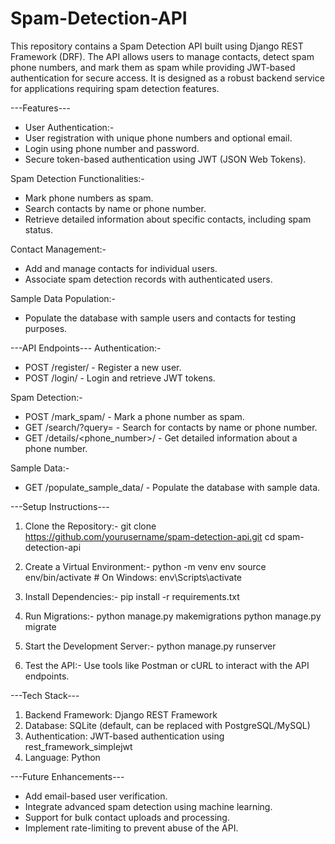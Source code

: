 # Spam-Detection-API
This repository contains a Spam Detection API built using Django REST Framework (DRF). The API allows users to manage contacts, detect spam phone numbers, and mark them as spam while providing JWT-based authentication for secure access. It is designed as a robust backend service for applications requiring spam detection features.

---Features---
- User Authentication:-
- User registration with unique phone numbers and optional email.
- Login using phone number and password.
- Secure token-based authentication using JWT (JSON Web Tokens).

Spam Detection Functionalities:-
- Mark phone numbers as spam.
- Search contacts by name or phone number.
- Retrieve detailed information about specific contacts, including spam status.

Contact Management:-
- Add and manage contacts for individual users.
- Associate spam detection records with authenticated users.

Sample Data Population:-
- Populate the database with sample users and contacts for testing purposes.


---API Endpoints---
Authentication:-
- POST /register/ - Register a new user.
- POST /login/ - Login and retrieve JWT tokens.

Spam Detection:-
- POST /mark_spam/ - Mark a phone number as spam.
- GET /search/?query=<query> - Search for contacts by name or phone number.
- GET /details/<phone_number>/ - Get detailed information about a phone number.

Sample Data:-
- GET /populate_sample_data/ - Populate the database with sample data.


---Setup Instructions---
1. Clone the Repository:-
git clone https://github.com/yourusername/spam-detection-api.git
cd spam-detection-api

2. Create a Virtual Environment:-
python -m venv env
source env/bin/activate  # On Windows: env\Scripts\activate

3. Install Dependencies:-
pip install -r requirements.txt

4. Run Migrations:-
python manage.py makemigrations
python manage.py migrate

5. Start the Development Server:-
python manage.py runserver

6. Test the API:-
Use tools like Postman or cURL to interact with the API endpoints.


---Tech Stack---
1. Backend Framework: Django REST Framework
2. Database: SQLite (default, can be replaced with PostgreSQL/MySQL)
3. Authentication: JWT-based authentication using rest_framework_simplejwt
4. Language: Python

   
---Future Enhancements---
- Add email-based user verification.
- Integrate advanced spam detection using machine learning.
- Support for bulk contact uploads and processing.
- Implement rate-limiting to prevent abuse of the API.
